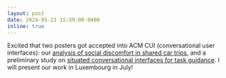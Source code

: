 ```yaml
---
layout: post
date: 2024-05-21 15:59:00-0400
inline: true
---
```


Excited that two posters got accepted into ACM CUI (conversational user interfaces): our [analysis of social discomfort in shared car trips](https://bremers.github.io/papers/Bremers2024Social.pdf), and a preliminary study on [situated conversational interfaces for task guidance](https://bremers.github.io/papers/Bremers2024Situated.pdf). I will present our work in Luxembourg in July!


